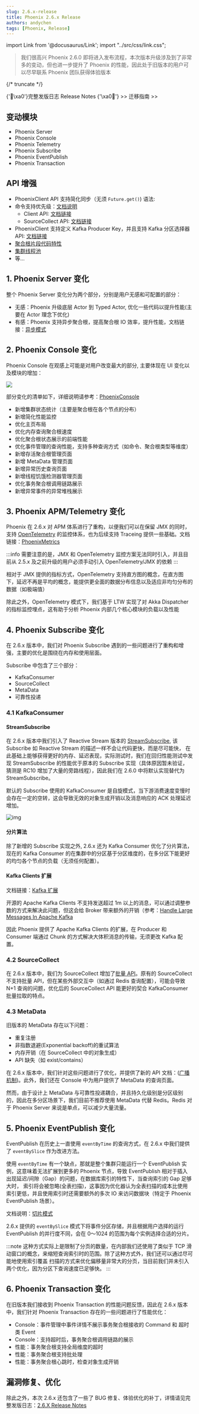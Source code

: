 ```yaml
---
slug: 2.6.x-release
title: Phoenix 2.6.x Release
authors: andychen
tags: [Phoenix, Release]
---
```


import Link from '@docusaurus/Link';
import "..\/src\/css\/link.css";

> 我们很高兴 Phoenix 2.6.0 即将进入发布流程，本次版本升级涉及到了非常多的变动，但也进一步提升了 Phoenix 的性能，因此处于旧版本的用户可以尽早联系 Phoenix 团队获得体验版本

{/* truncate */}

<Link to="/docs/phoenix/upgrade/2-6-x" class="link">
{'🎉\xa0'}完整发版日志 Release Notes {'\xa0🥳'}  >> 
</Link>

<Link to="/blog/2.6.x-migration-guide" style={{fontSize: "1.6rem"}}>
迁移指南  >>
</Link>

## 变动模块

- Phoenix Server
- Phoenix Console
- Phoenix Telemetry
- Phoenix Subscribe
- Phoenix EventPublish
- Phoenix Transaction

## API 增强

- PhoenixClient API 支持简化同步（无须 `Future.get()`) 语法: 
- 命令支持优先级：[文档说明](/docs/phoenix-core/phoenix-core-entity-aggregate#处理优先级)
  - Client API: [文档链接](/docs/phoenix-core/phoenix-core-client#自定义消息优先级)
  - SourceCollect API: [文档链接](/docs/phoenix-core/phoenix-subscribe-pub#为消息附加元数据)
- PhoenixClient 支持定义 Kafka Producer Key，并且支持 Kafka 分区选择器 API: [文档链接](/docs/phoenix-core/phoenix-core-client#自定义-kafka-record-key)
- [聚合根片段代码特性](/docs/phoenix-advanced/aggregate-segment)
- [集群线程池](/docs/phoenix-advanced/cluster-pool)
- 等...

## 1. Phoenix Server 变化

整个 Phoenix Server 变化分为两个部分，分别是用户无感和可配置的部分：

- 无感：Phoenix 升级底层 Actor 到 Typed Actor, 优化一些代码以提升性能(主要在 Actor 理念下优化)
- 有感：Phoenix 支持异步聚合根，提高聚合根 IO 效率，提升性能，文档链接：[异步模式](/docs/phoenix-core/phoenix-core-entity-aggregate#运行模式)

## 2. Phoenix Console 变化

Phoenix Console 在观感上可能是对用户改变最大的部分, 主要体现在 UI 变化以及模块的增加：

![](./images/2.6.x/console.png)

部分变化的清单如下，详细说明请参考：[PhoenixConsole](/docs/phoenix-console/phoenix-console-service-management)

- 新增集群状态统计（主要是聚合根在各个节点的分布）
- 新增简化性能监控
- 优化主页布局
- 优化内存查询聚合根速度
- 优化聚合根状态展示的前端性能
- 优化事件管理的查询性能，支持多种查询方式（如命令、聚合根类型等维度）
- 新增存活聚合根管理页面
- 新增 MetaData 管理页面
- 新增异常历史查询页面
- 新增线程饥饿检测器管理页面
- 优化事务聚合根调用链路展示
- 新增异常事件的异常堆栈展示

## 3. Phoenix APM/Telemetry 变化

Phoenix 在  2.6.x 对 APM 体系进行了重构，以便我们可以在保留 JMX 的同时，支持 [OpenTelemetry](https://opentelemetry.io/) 的监控体系，也为后续支持 Traceing 提供一些基础。文档链接：[PhoenixMetrics](/docs/phoenix-console/phoenix-console-system-monitor)

:::info
需要注意的是，JMX 和 OpenTelemetry 监控方案无法同时引入，并且目前从 2.5.x 及之前升级的用户必须手动引入 OpenTelemetry/JMX 的依赖
:::

相对于 JMX 提供的指标方式，OpenTelemetry 支持直方图的概念，在直方图下，延迟不再是平均的概念，能提供更全面的数据分布信息以及适应非均匀分布的数据（如极端值）

除此之外，OpenTelemetry 模式下，我们基于 LTW 实现了对 Akka Dispatcher 的指标监控埋点，这有助于分析 Phoenix 内部几个核心模块的负载以及性能

## 4. Phoenix Subscribe 变化

在 2.6.x 版本中，我们对 Phoenix Subscribe 遇到的一些问题进行了重构和增强，主要的优化是围绕在内存和使用层面。

Subscribe 中包含了三个部分：

- KafkaConsumer
- SourceCollect
- MetaData
- 可靠性投递

### 4.1 KafkaConsumer

#### StreamSubscribe

在 2.6.x 版本中我们引入了 Reactive Stream 版本的 [StreamSubscribe](/docs/phoenix-core/phoenix-subscribe-pub#stream-sub), 该 Subscribe 如 Reactive Stream 的描述一样不会让代码更快，而是尽可能快，
在此基础上能够获得更好的内存、延迟表现，实际测试时，我们在回归性能测试中发现 StreamSubscribe 的性能优于原本的 Subscribe 实现（具体原因暂未验证，猜测是 RC10 增加了大量的旁路线程），因此我们在 2.6.0 中将默认实现替代为 StreamSubscribe。

默认的 Subscribe 使用的 KafkaConsumer 是自旋模式，当下游消费速度变慢时会存在一定的空转，这会导致无效的对象生成开销以及消息响应的 ACK 处理延迟增加。

![img](./images/2.6.x/stream-subscribe.png)

#### 分片算法

除了新增的 Subscribe 实现之外, 2.6.x 还为 Kafka Consumer 优化了分片算法，现在的 Kafka Consumer 的在集群中的分区基于分区维度的，在多分区下能更好的均匀各个节点的负载（无须任何配置）。

#### Kafka Clients 扩展

文档链接：[Kafka 扩展](/docs/phoenix-advanced/phoenix-kafka-extend)

开源的 Apache Kafka Clients 不支持发送超过 1m 以上的消息，可以通过调整参数的方式来解决此问题，但这会给 Broker 带来额外的开销（参考：[Handle Large Messages In Apache Kafka](https://www.slideshare.net/JiangjieQin/handle-large-messages-in-apache-kafka-58692297)

因此 Phoenix 提供了 Apache Kafka Clients 的扩展，在 Producer 和 Consumer 端通过 Chunk 的方式解决大体积消息的传输，无须更改 Kafka 配置。

### 4.2 SourceCollect

在 2.6.x 版本中，我们为 SourceCollect 增加了[批量 API](/docs/phoenix-core/phoenix-subscribe-pub#批量处理)。原有的 SourceCollect 不支持批量 API，但在某些外部交互中（如通过 Redis 查询配置），可能会导致 N+1 查询的问题，优化后的 SourceCollect API 能更好的契合 KafkaConsumer
批量拉取的特点。

### 4.3 MetaData

旧版本的 MetaData 存在以下问题：

- 重复注册
- 非指数退避(Exponential backoff)的重试算法
- 内存开销（在 SourceCollect 中的对象生成）
- API 缺失（如 exist/contains）

在 2.6.x 版本中，我们针对这些问题进行了优化，并提供了新的 API 文档：([广播机制](/docs/phoenix-core/phoenix-subscribe-pub#广播))。此外，我们还在 Console 中为用户提供了 MetaData 的查询页面。

然而，由于设计上 MetaData 与可靠性投递耦合，并且持久化级别是分区级别的，因此在多分区场景下，我们目前不推荐使用 MetaData 代替 Redis。Redis 对于 Phoenix Server 来说是单点，可以减少大量流量。


## 5. Phoenix EventPublish 变化

EventPublish 在历史上一直使用 `eventByTime` 的查询方式，在 2.6.x 中我们提供了 `eventBySlice` 作为改进方法。

使用 `eventByTime` 有一个缺点，那就是整个集群只能运行一个 EventPublish 实例，这意味着无法扩展到更多的 Phoenix 节点，导致 EventPublish 相对于插入出现延迟/间隙（Gap）的问题，在数据库索引的特性下，当查询索引的 Gap 足够大时，
索引将会被忽略(全表扫描)，这事因为优化器认为全表扫描的成本比使用索引更低，并且使用索引时还需要额外的多次 IO 来访问数据块（特定于 Phoenix EventPublish 场景）。

文档说明：[切片模式](/docs/phoenix-core/phoenix-core-event-store#切片模式)

2.6.x 提供的 `eventBySlice` 模式下将事件分区存储，并且根据用户选择的运行 EventPublish 的并行度不同，会在 0～1024 的范围为每个实例选择合适的分片。


:::note 
这种方式实际上是限制了分页的数量，在内部我们还使用了类似于 TCP 滑动窗口的概念，来缩短查询索引时的范围。除了这种方式外，我们还可以通过尽可能地使用索引覆盖
扫描的方式来优化偏移量非常大的分页，当目前我们并未引入两个优化，因为分区下查询速度已足够快。
:::


## 6. Phoenix Transaction 变化

在旧版本我们接收到 Phoenix Transaction 的性能问题反馈，因此在 2.6.x 版本中，我们针对 Phoenix Transaction 存在的一些问题进行了性能优化：

- Console：事件管理中事件详情不展示事务聚合根接收的 Command 和 超时类 Event
- Console：支持超时后，事务聚合根调用链路的展示
- 性能：事务聚合根支持全局维度的超时
- 性能：事务聚合根支持批处理
- 性能：事务聚合根心跳时，检查对象生成开销

## 漏洞修复、优化

除此之外，本次 2.6.x 还包含了一些了 BUG 修复、体验优化的补丁，详情请见完整发版日志：[2.6.X Release Notes](/docs/phoenix/upgrade/2-6-x)